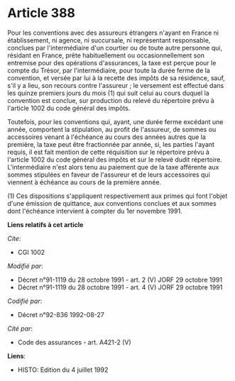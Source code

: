 # Article 388

Pour les conventions avec des assureurs étrangers n'ayant en France ni établissement, ni agence, ni succursale, ni
représentant responsable, conclues par l'intermédiaire d'un courtier ou de toute autre personne qui, résidant en France,
prête habituellement ou occasionnellement son entremise pour des opérations d'assurances, la taxe est perçue pour le compte
du Trésor, par l'intermédiaire, pour toute la durée ferme de la convention, et versée par lui à la recette des impôts de sa
résidence, sauf, s'il y a lieu, son recours contre l'assureur ; le versement est effectué dans les quinze premiers jours du
mois (1) qui suit celui au cours duquel la convention est conclue, sur production du relevé du répertoire prévu à l'article
1002 du code général des impôts.

Toutefois, pour les conventions qui, ayant, une durée ferme excédant une année, comportent la stipulation, au profit de
l'assureur, de sommes ou accessoires venant à l'échéance au cours des années autres que la première, la taxe peut être
fractionnée par année, si, les parties l'ayant requis, il est fait mention de cette réquisition sur le répertoire prévu à
l'article 1002 du code général des impôts et sur le relevé dudit répertoire. L'intermédiaire n'est alors tenu au paiement que
de la taxe afférente aux sommes stipulées en faveur de l'assureur et de leurs accessoires qui viennent à échéance au cours de
la première année.

(1) Ces dispositions s'appliquent respectivement aux primes qui font l'objet d'une émission de quittance, aux conventions
conclues et aux sommes dont l'échéance intervient à compter du 1er novembre 1991.

**Liens relatifs à cet article**

_Cite_:

  - CGI 1002

_Modifié par_:

  - Décret n°91-1119 du 28 octobre 1991 - art. 2 (V) JORF 29 octobre 1991
  - Décret n°91-1119 du 28 octobre 1991 - art. 4 (V) JORF 29 octobre 1991

_Codifié par_:

  - Décret n°92-836 1992-08-27

_Cité par_:

  - Code des assurances - art. A421-2 (V)

**Liens**:

  - HISTO: Edition du 4 juillet 1992
